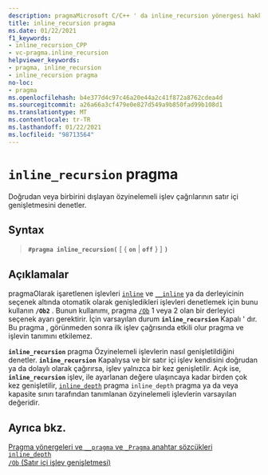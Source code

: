 ```yaml
---
description: pragmaMicrosoft C/C++ ' da inline_recursion yönergesi hakkında daha fazla bilgi edinin
title: inline_recursion pragma
ms.date: 01/22/2021
f1_keywords:
- inline_recursion_CPP
- vc-pragma.inline_recursion
helpviewer_keywords:
- pragma, inline_recursion
- inline_recursion pragma
no-loc:
- pragma
ms.openlocfilehash: b4e377d4c97c46a20e44a2c41f872a8762cdea4d
ms.sourcegitcommit: a26a66a3cf479e0e827d549a9b850fad99b108d1
ms.translationtype: MT
ms.contentlocale: tr-TR
ms.lasthandoff: 01/22/2021
ms.locfileid: "98713564"
---
```

# <a name="inline_recursion-no-locpragma"></a>`inline_recursion` pragma

Doğrudan veya birbirini dışlayan özyinelemeli işlev çağrılarının satır içi genişletmesini denetler.

## <a name="syntax"></a>Syntax

> **`#pragma inline_recursion(`** [ { **`on`** | **`off`** } ] **`)`**

## <a name="remarks"></a>Açıklamalar

pragmaOlarak işaretlenen işlevleri [`inline`](../cpp/inline-functions-cpp.md) ve [`__inline`](../cpp/inline-functions-cpp.md) ya da derleyicinin seçenek altında otomatik olarak genişledikleri işlevleri denetlemek için bunu kullanın **`/Ob2`** . Bunun kullanımı, pragma [`/Ob`](../build/reference/ob-inline-function-expansion.md) 1 veya 2 olan bir derleyici seçenek ayarı gerektirir. İçin varsayılan durum **`inline_recursion`** Kapalı ' dır. Bu pragma , görünmeden sonra ilk işlev çağrısında etkili olur pragma ve işlevin tanımını etkilemez.

**`inline_recursion`** pragma Özyinelemeli işlevlerin nasıl genişletildiğini denetler. **`inline_recursion`** Kapalıysa ve bir satır içi işlev kendisini doğrudan ya da dolaylı olarak çağırırsa, işlev yalnızca bir kez genişletilir. Açık ise, **`inline_recursion`** işlev, ile ayarlanan değere ulaşıncaya kadar birden çok kez genişletilir, [`inline_depth`](../preprocessor/inline-depth.md) pragma `inline_depth` pragma ya da veya kapasite sınırı tarafından tanımlanan özyinelemeli işlevlerin varsayılan değeridir.

## <a name="see-also"></a>Ayrıca bkz.

[Pragma yönergeleri ve `__pragma` ve `_Pragma` anahtar sözcükleri](./pragma-directives-and-the-pragma-keyword.md)\
[`inline_depth`](../preprocessor/inline-depth.md)\
[`/Ob` (Satır içi işlev genişletmesi)](../build/reference/ob-inline-function-expansion.md)
